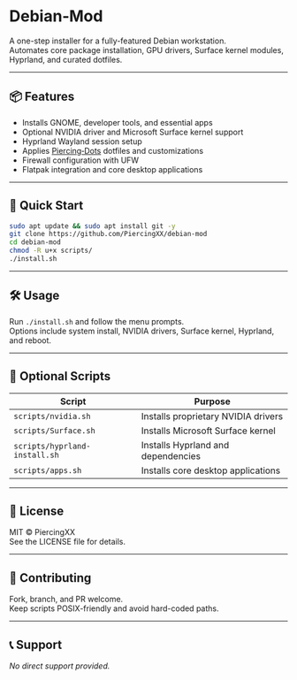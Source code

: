 # Debian‑Mod

A one-step installer for a fully-featured Debian workstation.  
Automates core package installation, GPU drivers, Surface kernel modules, Hyprland, and curated dotfiles.

---

## 📦 Features

- Installs GNOME, developer tools, and essential apps
- Optional NVIDIA driver and Microsoft Surface kernel support
- Hyprland Wayland session setup
- Applies [Piercing‑Dots](https://github.com/PiercingXX/Piercing-Dots) dotfiles and customizations
- Firewall configuration with UFW
- Flatpak integration and core desktop applications

---

## 🚀 Quick Start

```bash
sudo apt update && sudo apt install git -y
git clone https://github.com/PiercingXX/debian-mod
cd debian-mod
chmod -R u+x scripts/
./install.sh
```

---

## 🛠️ Usage

Run `./install.sh` and follow the menu prompts.  
Options include system install, NVIDIA drivers, Surface kernel, Hyprland, and reboot.

---

## 🔧 Optional Scripts

| Script                | Purpose                                 |
|-----------------------|-----------------------------------------|
| `scripts/nvidia.sh`   | Installs proprietary NVIDIA drivers     |
| `scripts/Surface.sh`  | Installs Microsoft Surface kernel       |
| `scripts/hyprland-install.sh` | Installs Hyprland and dependencies |
| `scripts/apps.sh`     | Installs core desktop applications      |

---

## 📄 License

MIT © PiercingXX  
See the LICENSE file for details.

---

## 🤝 Contributing

Fork, branch, and PR welcome.  
Keep scripts POSIX-friendly and avoid hard-coded paths.

---

## 📞 Support

*No direct support provided.*
